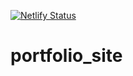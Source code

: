 [![Netlify Status](https://api.netlify.com/api/v1/badges/eba34bae-0619-48aa-bfb8-d91f0f1736e1/deploy-status)](https://app.netlify.com/sites/jmj-techdevportfolio/deploys)
# portfolio_site
